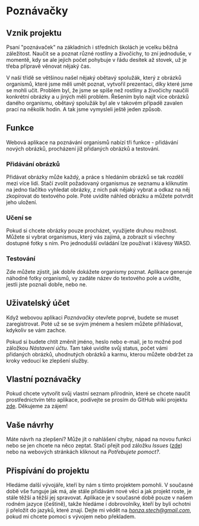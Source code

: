 # Poznávačky
## Vznik projektu

Psaní "poznávaček" na základních i středních školách je vcelku běžná záležitost. Naučit se a poznat různé rostliny a živočichy, to zní jednoduše, v momentě, kdy se ale jejich počet pohybuje v řádu desítek až stovek, už je třeba přípravě věnovat nějaký čas. 

V naší třídě se většinou našel nějaký obětavý spolužák, který z obrázků organismů, které jsme měli umět poznat, vytvořil prezentaci, díky které jsme se mohli učit. Problém byl, že jsme se spíše než rostliny a živočichy naučili konkrétní obrázky a u jiných měli problém. Řešením bylo najít více obrázků daného organismu, obětavý spolužák byl ale v takovém případě zavalen prací na několik hodin. A tak jsme vymysleli ještě jeden způsob.

## Funkce

Webová aplikace na poznávání organismů nabízí tři funkce - přidávání nových obrázků, procházení již přidaných obrázků a testování.

### Přidávání obrázků

Přidávat obrázky může každý, a práce s hledáním obrázků se tak rozdělí mezi více lidí. Stačí zvolit požadovaný organismus ze seznamu a kliknutím na jedno tlačítko vyhledat obrázky, z nich pak nějaký vybrat a odkaz na něj zkopírovat do textového pole. Poté uvidíte náhled obrázku a můžete potvrdit jeho uložení.

### Učení se

Pokud si chcete obrázky pouze procházet, využijete druhou možnost. Můžete si vybrat organismus, který vás zajímá, a zobrazit si všechny dostupné fotky s ním. Pro jednodušší ovládání lze používat i klávesy WASD.

### Testování

Zde můžete zjistit, jak dobře dokážete organismy poznat. Aplikace generuje náhodné fotky organismů, vy zadáte název do textového pole a uvidíte, jestli jste poznali dobře, nebo ne.

## Uživatelský účet

Když webovou aplikaci *Poznávačky* otevřete poprvé, budete se muset zaregistrovat. Poté už se se svým jménem a heslem můžete přihlašovat, kdykoliv se vám zachce. 

Pokud si budete chtít změnit jméno, heslo nebo e-mail, je to možné pod záložkou *Nástavení účtu*. Tam také uvidíte svůj status, počet vámi přidaných obrázků, uhodnutých obrázků a karmu, kterou můžete obdržet za kroky vedoucí ke zlepšení služby.

## Vlastní poznávačky
Pokud chcete vytvořit svůj vlastní seznam přírodnin, které se chcete naučit prostřednictvím této aplikace, podívejte se prosím do GitHub wiki projektu [zde](https://github.com/HonzaSTECH/Poznavacky/wiki/Vyu%C5%BE%C3%ADv%C3%A1n%C3%AD-slu%C5%BEby). Děkujeme za zájem!

## Vaše návrhy

Máte návrh na zlepšení? Může jít o nahlášení chyby, nápad na novou funkci nebo se jen chcete na něco zeptat. Stačí přejít pod záložku *Issues* ([zde](https://github.com/HonzaSTECH/Poznavacky/issues/new/choose)) nebo na webových stránkách kliknout na *Potřebujete pomoct?*.

## Přispívání do projektu
Hledáme další vývojáře, kteří by nám s tímto projektem pomohli. V současné době vše funguje jak má, ale stále přidávám nové věci a jak projekt roste, je stále těžší a těžší jej spravovat. Aplikace je v současné době pouze v našem rodném jazyce (češtině), takže hledáme i dobrovolníky, kteří by byli ochotni ji přeložit do jazyků, které znají. Dejte mi vědět na [*honza.stech@gmail.com*](mailto:honza.stech@gmail.com), pokud mi chcete pomoci s vývojem nebo překladem.